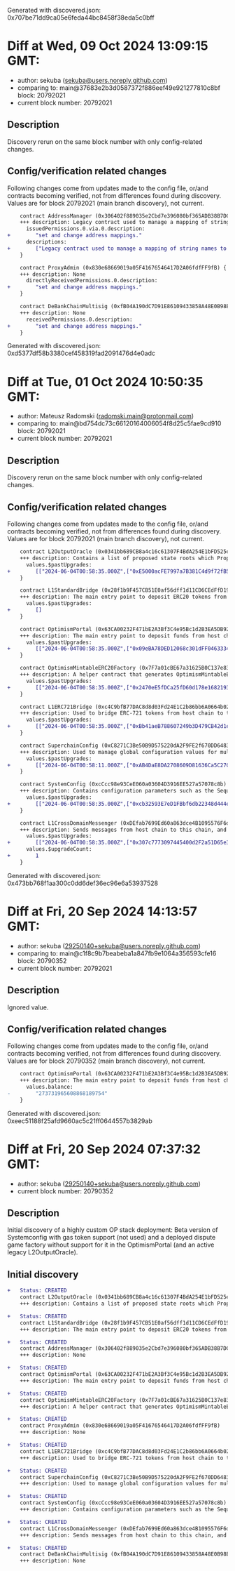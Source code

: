 Generated with discovered.json: 0x707be71dd9ca05e6feda44bc8458f38eda5c0bff

# Diff at Wed, 09 Oct 2024 13:09:15 GMT:

- author: sekuba (<sekuba@users.noreply.github.com>)
- comparing to: main@37683e2b3d0587372f886eef49e921277810c8bf block: 20792021
- current block number: 20792021

## Description

Discovery rerun on the same block number with only config-related changes.

## Config/verification related changes

Following changes come from updates made to the config file,
or/and contracts becoming verified, not from differences found during
discovery. Values are for block 20792021 (main branch discovery), not current.

```diff
    contract AddressManager (0x306402f889035e2Cbd7e396080bf365ADB38B7DC) {
    +++ description: Legacy contract used to manage a mapping of string names to addresses. Modern OP stack uses a different standard proxy system instead, but this contract is still necessary for backwards compatibility with several older contracts.
      issuedPermissions.0.via.0.description:
+        "set and change address mappings."
      descriptions:
+        ["Legacy contract used to manage a mapping of string names to addresses. Modern OP stack uses a different standard proxy system instead, but this contract is still necessary for backwards compatibility with several older contracts."]
    }
```

```diff
    contract ProxyAdmin (0x830e68669019a05F41676546417D2A06fdfFF9fB) {
    +++ description: None
      directlyReceivedPermissions.0.description:
+        "set and change address mappings."
    }
```

```diff
    contract DeBankChainMultisig (0xfB04A190dC7D91E86109433858A48E0B98EF1450) {
    +++ description: None
      receivedPermissions.0.description:
+        "set and change address mappings."
    }
```

Generated with discovered.json: 0xd5377df58b3380cef458319fad2091476d4e0adc

# Diff at Tue, 01 Oct 2024 10:50:35 GMT:

- author: Mateusz Radomski (<radomski.main@protonmail.com>)
- comparing to: main@bd754dc73c66120164006054f8d25c5fae9cd910 block: 20792021
- current block number: 20792021

## Description

Discovery rerun on the same block number with only config-related changes.

## Config/verification related changes

Following changes come from updates made to the config file,
or/and contracts becoming verified, not from differences found during
discovery. Values are for block 20792021 (main branch discovery), not current.

```diff
    contract L2OutputOracle (0x0341bb689CB8a4c16c61307F4BdA254E1bFD525e) {
    +++ description: Contains a list of proposed state roots which Proposers assert to be a result of block execution. Currently only the PROPOSER address can submit new state roots.
      values.$pastUpgrades:
+        [["2024-06-04T00:58:35.000Z",["0xE5000acFE7997a7B381C4d9f72fB593AD0AD6034"]],["2024-06-11T13:10:23.000Z",["0xd81f43eDBCAcb4c29a9bA38a13Ee5d79278270cC"]],["2024-06-11T13:10:23.000Z",["0xE5000acFE7997a7B381C4d9f72fB593AD0AD6034"]]]
    }
```

```diff
    contract L1StandardBridge (0x28f1b9F457CB51E0af56dff1d11CD6CEdFfD1977) {
    +++ description: The main entry point to deposit ERC20 tokens from host chain to this chain. This contract can store any token.
      values.$pastUpgrades:
+        []
    }
```

```diff
    contract OptimismPortal (0x63CA00232F471bE2A3Bf3C4e95Bc1d2B3EA5DB92) {
    +++ description: The main entry point to deposit funds from host chain to this chain. It also allows to prove and finalize withdrawals.
      values.$pastUpgrades:
+        [["2024-06-04T00:58:35.000Z",["0x09eBA78DED12068c301dFF046333424AE2521578"]],["2024-06-07T01:10:11.000Z",["0xd81f43eDBCAcb4c29a9bA38a13Ee5d79278270cC"]],["2024-06-07T01:10:11.000Z",["0xF666CE8Bf4d1b1be67eCe022132B36ee2e89c031"]]]
    }
```

```diff
    contract OptimismMintableERC20Factory (0x7F7a01cBE67a31625B0C137e835a12d494E293c2) {
    +++ description: A helper contract that generates OptimismMintableERC20 contracts on the network it's deployed to. OptimismMintableERC20 is a standard extension of the base ERC20 token contract designed to allow the L1StandardBridge contracts to mint and burn tokens. This makes it possible to use an OptimismMintablERC20 as this chain's representation of a token on the host chain, or vice-versa.
      values.$pastUpgrades:
+        [["2024-06-04T00:58:35.000Z",["0x2470eE5fDCa25fD60d178e16821931f830200ef9"]]]
    }
```

```diff
    contract L1ERC721Bridge (0xc4C9bfB77DAC8d8d03Fd24E1C2b86bb6A0664b02) {
    +++ description: Used to bridge ERC-721 tokens from host chain to this chain.
      values.$pastUpgrades:
+        [["2024-06-04T00:58:35.000Z",["0xBb41aeB788607249b3D479CB42d1eb466f28d1Cd"]]]
    }
```

```diff
    contract SuperchainConfig (0xC8271C3Be50B9D575220dA2F9FE2f670DD6483D6) {
    +++ description: Used to manage global configuration values for multiple OP Chains within a single Superchain network. The SuperchainConfig contract manages the `PAUSED_SLOT`, a boolean value indicating whether the Superchain is paused, and `GUARDIAN_SLOT`, the address of the guardian which can pause and unpause the system.
      values.$pastUpgrades:
+        [["2024-06-04T00:58:11.000Z",["0xAB4DaE8DA2708609D81636Ca5C27CAa489160B63"]]]
    }
```

```diff
    contract SystemConfig (0xcCcc98e93CeE060a03604D3916EE527a57078c8b) {
    +++ description: Contains configuration parameters such as the Sequencer address, gas limit on this chain and the unsafe block signer address.
      values.$pastUpgrades:
+        [["2024-06-04T00:58:35.000Z",["0xcb32593E7eD1FBbf6db22348d444e2b1dDe71Fe6"]]]
    }
```

```diff
    contract L1CrossDomainMessenger (0xDEfab7699Ed60a863dce4B1095576F6d9EC5d254) {
    +++ description: Sends messages from host chain to this chain, and relays messages back onto host chain. In the event that a message sent from host chain to this chain is rejected for exceeding this chain's epoch gas limit, it can be resubmitted via this contract's replay function.
      values.$pastUpgrades:
+        [["2024-06-04T00:58:35.000Z",["0x307c7773097445400d2F2a51D65e38AEa8231868"]]]
      values.$upgradeCount:
+        1
    }
```

Generated with discovered.json: 0x473bb768f1aa300c0dd6def36ec96e6a53937528

# Diff at Fri, 20 Sep 2024 14:13:57 GMT:

- author: sekuba (<29250140+sekuba@users.noreply.github.com>)
- comparing to: main@c1f8c9b7beabeba1a847fb9e1064a356593cfe16 block: 20790352
- current block number: 20792021

## Description

Ignored value.

## Config/verification related changes

Following changes come from updates made to the config file,
or/and contracts becoming verified, not from differences found during
discovery. Values are for block 20790352 (main branch discovery), not current.

```diff
    contract OptimismPortal (0x63CA00232F471bE2A3Bf3C4e95Bc1d2B3EA5DB92) {
    +++ description: The main entry point to deposit funds from host chain to this chain. It also allows to prove and finalize withdrawals.
      values.balance:
-        "273731965608868189754"
    }
```

Generated with discovered.json: 0xeec51188f25afd9660ac5c21ff0644557b3829ab

# Diff at Fri, 20 Sep 2024 07:37:32 GMT:

- author: sekuba (<29250140+sekuba@users.noreply.github.com>)
- current block number: 20790352

## Description

Initial discovery of a highly custom OP stack deployment: Beta version of Systemconfig with gas token support (not used) and a deployed dispute game factory without support for it in the OptimismPortal (and an active legacy L2OutputOracle).

## Initial discovery

```diff
+   Status: CREATED
    contract L2OutputOracle (0x0341bb689CB8a4c16c61307F4BdA254E1bFD525e)
    +++ description: Contains a list of proposed state roots which Proposers assert to be a result of block execution. Currently only the PROPOSER address can submit new state roots.
```

```diff
+   Status: CREATED
    contract L1StandardBridge (0x28f1b9F457CB51E0af56dff1d11CD6CEdFfD1977)
    +++ description: The main entry point to deposit ERC20 tokens from host chain to this chain. This contract can store any token.
```

```diff
+   Status: CREATED
    contract AddressManager (0x306402f889035e2Cbd7e396080bf365ADB38B7DC)
    +++ description: None
```

```diff
+   Status: CREATED
    contract OptimismPortal (0x63CA00232F471bE2A3Bf3C4e95Bc1d2B3EA5DB92)
    +++ description: The main entry point to deposit funds from host chain to this chain. It also allows to prove and finalize withdrawals.
```

```diff
+   Status: CREATED
    contract OptimismMintableERC20Factory (0x7F7a01cBE67a31625B0C137e835a12d494E293c2)
    +++ description: A helper contract that generates OptimismMintableERC20 contracts on the network it's deployed to. OptimismMintableERC20 is a standard extension of the base ERC20 token contract designed to allow the L1StandardBridge contracts to mint and burn tokens. This makes it possible to use an OptimismMintablERC20 as this chain's representation of a token on the host chain, or vice-versa.
```

```diff
+   Status: CREATED
    contract ProxyAdmin (0x830e68669019a05F41676546417D2A06fdfFF9fB)
    +++ description: None
```

```diff
+   Status: CREATED
    contract L1ERC721Bridge (0xc4C9bfB77DAC8d8d03Fd24E1C2b86bb6A0664b02)
    +++ description: Used to bridge ERC-721 tokens from host chain to this chain.
```

```diff
+   Status: CREATED
    contract SuperchainConfig (0xC8271C3Be50B9D575220dA2F9FE2f670DD6483D6)
    +++ description: Used to manage global configuration values for multiple OP Chains within a single Superchain network. The SuperchainConfig contract manages the `PAUSED_SLOT`, a boolean value indicating whether the Superchain is paused, and `GUARDIAN_SLOT`, the address of the guardian which can pause and unpause the system.
```

```diff
+   Status: CREATED
    contract SystemConfig (0xcCcc98e93CeE060a03604D3916EE527a57078c8b)
    +++ description: Contains configuration parameters such as the Sequencer address, gas limit on this chain and the unsafe block signer address.
```

```diff
+   Status: CREATED
    contract L1CrossDomainMessenger (0xDEfab7699Ed60a863dce4B1095576F6d9EC5d254)
    +++ description: Sends messages from host chain to this chain, and relays messages back onto host chain. In the event that a message sent from host chain to this chain is rejected for exceeding this chain's epoch gas limit, it can be resubmitted via this contract's replay function.
```

```diff
+   Status: CREATED
    contract DeBankChainMultisig (0xfB04A190dC7D91E86109433858A48E0B98EF1450)
    +++ description: None
```
